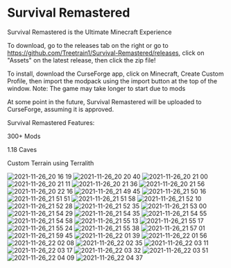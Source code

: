 # Survival Remastered
Survival Remastered is the Ultimate Minecraft Experience

To download, go to the releases tab on the right or go to https://github.com/Treetrain1/Survival-Remastered/releases, click on "Assets" on the latest release, then click the zip file!

To install, download the CurseForge app, click on Minecraft, Create Custom Profile, then import the modpack using the import button at the top of the window.
Note: The game may take longer to start due to mods



At some point in the future, Survival Remastered will be uploaded to CurseForge, assuming it is approved.

Survival Remastered Features:

300+ Mods

1.18 Caves

Custom Terrain using Terralith

![2021-11-26_20 16 19](https://user-images.githubusercontent.com/39657565/143665291-1b2eb799-5c47-439d-8f45-8525b08e993b.png)
![2021-11-26_20 20 40](https://user-images.githubusercontent.com/39657565/143665296-4e11a833-d504-46af-9bd2-fe4a96878754.png)
![2021-11-26_20 21 00](https://user-images.githubusercontent.com/39657565/143665298-a50ae7c1-3f96-460f-81bc-4d6c63e27868.png)
![2021-11-26_20 21 11](https://user-images.githubusercontent.com/39657565/143665299-c3acbe6b-38d1-41d4-a9be-8f4ef1da257d.png)
![2021-11-26_20 21 36](https://user-images.githubusercontent.com/39657565/143665302-54449201-15b5-4d98-a645-5a2b637cd445.png)
![2021-11-26_20 21 56](https://user-images.githubusercontent.com/39657565/143665310-697c874f-a7cf-4457-b831-936413df180e.png)
![2021-11-26_20 22 16](https://user-images.githubusercontent.com/39657565/143665315-0d10b429-1443-45df-80fb-0daa51a73c98.png)
![2021-11-26_21 49 45](https://user-images.githubusercontent.com/39657565/143668536-f19687ff-995c-4b76-a44c-db8565bc9a3f.png)
![2021-11-26_21 50 16](https://user-images.githubusercontent.com/39657565/143668544-d28fce31-8101-47a7-9a0b-b690eb98f97f.png)
![2021-11-26_21 51 51](https://user-images.githubusercontent.com/39657565/143668550-8bdb89ae-970b-458d-91b9-e9cb2e781889.png)
![2021-11-26_21 51 58](https://user-images.githubusercontent.com/39657565/143668553-7494e53b-42bb-476f-b63c-6f83550261e3.png)
![2021-11-26_21 52 10](https://user-images.githubusercontent.com/39657565/143668554-b064a268-7c4a-47fa-bad9-4fffe58eff2b.png)
![2021-11-26_21 52 28](https://user-images.githubusercontent.com/39657565/143668560-2b0aa4e3-b963-42a1-abd3-b49d430825e3.png)
![2021-11-26_21 52 35](https://user-images.githubusercontent.com/39657565/143668561-af8ca867-fba5-44d2-883d-c06bce8b41e8.png)
![2021-11-26_21 53 00](https://user-images.githubusercontent.com/39657565/143668570-c36a9a21-4738-4c92-83cc-68ab477bb198.png)
![2021-11-26_21 54 29](https://user-images.githubusercontent.com/39657565/143668572-42c9847c-72ce-4e87-b8fc-487965b21d9f.png)
![2021-11-26_21 54 35](https://user-images.githubusercontent.com/39657565/143668577-04947d8d-12b6-4776-b6f3-04f26da23d64.png)
![2021-11-26_21 54 55](https://user-images.githubusercontent.com/39657565/143668578-75d2b6d5-0380-4a45-bc55-cbb080536368.png)
![2021-11-26_21 54 58](https://user-images.githubusercontent.com/39657565/143668580-bc2041aa-8cc7-4fb1-901a-f58484ac3c7d.png)
![2021-11-26_21 55 13](https://user-images.githubusercontent.com/39657565/143668582-b5ee21b5-266e-48ac-891d-ae2f4e763fc1.png)
![2021-11-26_21 55 17](https://user-images.githubusercontent.com/39657565/143668586-13bf0239-9f14-46d2-ac5f-18216f20919e.png)
![2021-11-26_21 55 24](https://user-images.githubusercontent.com/39657565/143668587-7c8efcf2-9d21-44f9-9fbc-19acadedbe8e.png)
![2021-11-26_21 55 38](https://user-images.githubusercontent.com/39657565/143668591-36f87e1f-c230-487b-a6e2-ef9afc4f5dc5.png)
![2021-11-26_21 57 01](https://user-images.githubusercontent.com/39657565/143668593-1d8e6db3-c504-41ac-9a0a-a3c68610289c.png)
![2021-11-26_21 59 45](https://user-images.githubusercontent.com/39657565/143668598-06ced48b-45e0-4613-916c-4bfa0b2dabd5.png)
![2021-11-26_22 01 39](https://user-images.githubusercontent.com/39657565/143668600-08599545-faaf-49e7-ac8b-fe416ac117a7.png)
![2021-11-26_22 01 56](https://user-images.githubusercontent.com/39657565/143668603-513fe543-48f8-442b-98a9-5283039885ed.png)
![2021-11-26_22 02 08](https://user-images.githubusercontent.com/39657565/143668604-7f7db8a8-0a5a-4622-b640-c5ac6c475aa5.png)
![2021-11-26_22 02 35](https://user-images.githubusercontent.com/39657565/143668607-004759fb-63d4-4c19-baf6-56c4f7e5b027.png)
![2021-11-26_22 03 11](https://user-images.githubusercontent.com/39657565/143668609-eab218ff-3645-494b-b9b0-925e2c8378ba.png)
![2021-11-26_22 03 17](https://user-images.githubusercontent.com/39657565/143668612-a40d3ac4-f2ae-4d00-884b-c7efb74b0944.png)
![2021-11-26_22 03 32](https://user-images.githubusercontent.com/39657565/143668613-b73f1990-4c64-4779-a8f1-b3014015ea65.png)
![2021-11-26_22 03 51](https://user-images.githubusercontent.com/39657565/143668618-fad4f7e0-acb1-409d-b0a1-54f429087fe8.png)
![2021-11-26_22 04 09](https://user-images.githubusercontent.com/39657565/143668621-b70abb26-32ae-4d05-b61c-5c0644c7bfb2.png)
![2021-11-26_22 04 37](https://user-images.githubusercontent.com/39657565/143668623-9fecf023-d226-4f61-b889-039f1838e12b.png)
